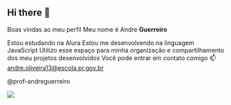 ## Hi there 👋

Boas vindas ao meu perfil 
Meu nome é Andre **Guerreiro**

Estou estudando na Alura
Estou me desenvolvendo na linguagem JavaScript
Utilizo esse espaço para minha organização e compartilhamento dos meu projetos desenvolvidos
Você pode entrar em contato comigo 📫
andre.oliveira13@escola.pr.gov.br

@prof-andreguerreiro

![](https://i.giphy.com/media/v1.Y2lkPTc5MGI3NjExcWZybWQ4Z2NsNHFjbnBzenlveHFzNzZlZXVlemh6NTNmNXU4c2x2MCZlcD12MV9pbnRlcm5hbF9naWZfYnlfaWQmY3Q9Zw/xT5LMVaLeMN0mGQM6c/giphy.gif)
<!--
**prof-andreguerreiro/prof-andreguerreiro** is a ✨ _special_ ✨ repository because its `README.md` (this file) appears on your GitHub profile.

Here are some ideas to get you started:

- 🔭 I’m currently working on .
- 🌱 I’m currently learning ...
- 👯 I’m looking to collaborate on ...
- 🤔 I’m looking for help with ...
- 💬 Ask me about ...
- 📫 How to reach me: ...
- 😄 Pronouns: ...
- ⚡ Fun fact: ...
-->
